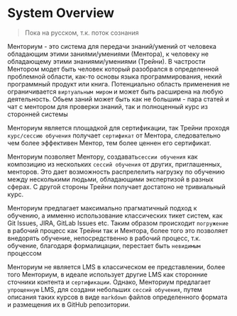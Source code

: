 # System Overview

> Пока на русском, т.к. поток сознания

Менториум - это система для передачи знаний/умений от человека обладающим этими заниями/умениями (Ментора),
к человеку не обладающему этими знаниями/умениями (Трейни). В частрости Ментором модет быть человек который разобрался
в определенной проблемной области, как-то основы языка программирования, некий программный продукт или книга.
Потенциально область применения не ограничивается `виртуальным миром` и может быть расширена на любую деятельность.
Обьем заний может быть как не большим - пара статей и чат с ментором для проверки знаний, так и полноценный курс из сторонней системы

Менториум является площадкой для сертификации, так Трейни проходя `курс/ceссию обучения` получает `сертификат` от Ментора, следовательно чем более эффективен Ментор, тем более ценнен его сертификат.

Менториум позволяет Ментору, создавать`сессии обучения` как композицию из нескольких `сессий обучения` от других, приглашенных, менторов. Это дает возможность распрелелить нагрузку по обучению между несколькими людьми, обладающими экспертизой в разных сферах. C другой стороны Трейни получает достатоно не тривиальный курс.

Менториум предлагает максимально прагматичный подход к обучению, а имменно использование классических тикет систем, как
Git Issues, JIRA, GitLab Issues etc. Таким образом происходит `погружение` в рабочий процесс как Трейни так и Ментора, более
того это позволяет внедорять обучение, непосредственно в рабочий процесс, т.к. обучение, благодаря формалицации, перестает быть `невидимым` процессом 

Менториум не является LMS в классическом ее представлении, более того Менториум, в идеале использует другие LMS как сторонние сточники контента и `сертификации`. Однако, Менториум предлагает `упрощенную` LMS, для создани небольших `cессий обучения`, путем
описания таких курсов в виде `markdown` файлов определенного формата и размещения их в GitHub репозитории.
